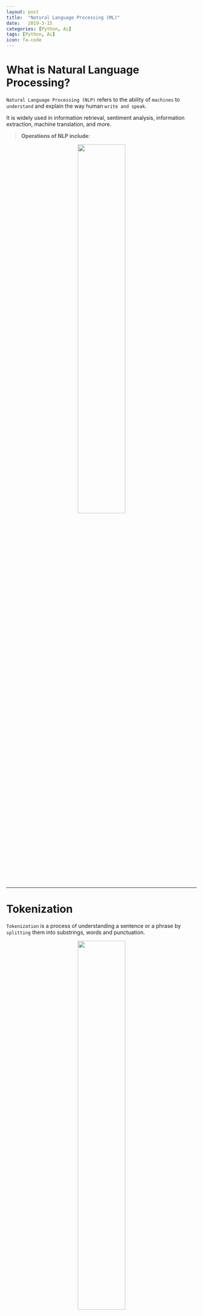 ```yaml
---
layout: post
title:  "Natural Language Processing (ML)"
date:   2019-3-15
categories: [Python, Ai]
tags: [Python, Ai]
icon: fa-code
---
```

# **What is Natural Language Processing?**

`Natural Language Processing (NLP)` refers to the ability of `machines` to `understand` and explain the way human `write and speak`.

It is widely used in information retrieval, sentiment analysis, information extraction, machine translation, and more.

>**Operations of NLP include**:

<p align="center"> <img src="/static/assets/img/blog/nlpflow.jpg" width="50%"></p>

---
# **Tokenization**

`Tokenization` is a process of understanding a sentence or a phrase by `splitting` them into substrings, words and punctuation.

<p align="center"> <img src="/static/assets/img/blog/token.jpg" width="50%"></p>

> **Code Example:**

```python
from nltk.tokenize import word_tokenize, sent_tokenize

string = "The science of today is the technology of tomorrow."

# Split the sentence into words
tokenized_words = word_tokenize(string)
print("Word Tokenization: ", tokenized_words)
```

> **Output**:

```
['The', 'science', 'of', 'today', 'is', 'the', 'technology', 'of', 'tomorrow', '.']

```

---
# **Stopword Removal**

`Stopword Removal` involves `filtering out` words which do not contain significant information. Mostly these are words that are often used as connective tissue such as `as, the, be, are` etc.

<p align="center"> <img src="/static/assets/img/blog/swr.jpg" width="50%"></p>

> **Code Example:**

```python
from nltk.corpus import stopwords

string = "The science of today is the technology of tomorrow."
# Load stop words
stop_words = stopwords.words( 'english')
# Remove stop words
nonstop_words = []
for word in tokenized_words:
    if word not in stop_words:
        nonstop_words.append(word)
print('Nonstop Words: ', nonstop_words) 

```

> **Output**:

```
['The', 'science', 'today', 'technology', 'tomorrow', '.']
```


---
# **Stemming**

`Stemming` reduces `inflection` in words to their root forms by `removing` the `suffixes or prefixes` used with a word. As a result, stemming a word or sentence may `result` in words that are `not actual words`.

<p align="center"> <img src="/static/assets/img/blog/stemming.jpg" width="50%"></p>

> **Code Example:**

```python
from nltk.tokenize import word_tokenize
from nltk.stem.porter import PorterStemmer

string = "The science of today is the technology of tomorrow."
input_words = word_tokenize(string)

# Create stemmer
porter = PorterStemmer()

# Apply stemmer to each word    
[porter.stem(word) for word in tokenized_words]

```

> **Output**:

```
['the', 'scienc', 'of', 'today', 'is', 'the', 'technolog', 'of', 'tomorrow', '.']
```

---
# **Lemmatization**

`Lemmatization`, unlike Stemming, reduces the inflected words properly ensuring that the `root` word `belongs` to the language. For example, runs, running, ran are all forms of the word run, therefore run is the lemma (or dictionary form) of all these words.

<p align="center"> <img src="/static/assets/img/blog/lemmatization.jpg" width="50%"></p>

> **Code Example:**

```python
from nltk.tokenize import word_tokenize
from nltk.stem import WordNetLemmatizer

string = "The sciences of today are tomorrow's technologies."
input_words = word_tokenize(string)

# Create lemmatizer
lemmatizer = WordNetLemmatizer()

# Apply lemmatizer to each word
[lemmatizer.lemmatize(word) for word in tokenized_words]

```

> **Output**:

```
['The', 'science', 'of', 'today', 'is', 'the', 'technology', 'of', omorrow', '.']
```

---
# **Part-of-Speech Tagging**(POS-tagging)

`Chunking` is a set of techniques for `entity detection` used in text processing, which segments and `labels multi-token sequences`. For example, `noun` phrase chunking (NP-chunking) searches for chunks corresponding to individual `noun` phrases. The process of `classifying words` into their parts of speech and labeling them accordingly is known as `part-of-speech tagging (POS-tagging)`. 

<p align="center"> <img src="/static/assets/img/blog/postagging.jpg" width="50%"></p>

> **Code Example:**

```python
from nltk import pos_tag
from nltk import word_tokenize

string = "The science of today is the technology of tomorrow."

# Apply speech tagging
text_tagged = pos_tag(word_tokenize(string))

print(text_tagged)

```

> **Output**:

```
[('The', 'DT'), ('science', 'NN'), ('of', 'IN'), ('today', 'NN'), ('is', 'VBZ'), ('the', 'DT'), ('technology', 'NN'), ('of', 'IN'), ('tomorrow', 'NN'), ('.', '.')]
```

---
# **Information Retrieval**

`The Information Retrieval` is  to extract relevant information from the source.

One of the main goals of text analysis is to convert `text` into `numeric` form so that we can use machine learning on it.

---

## **Bag of Words**

One of primary methods of developing simple language models, is known as the `“Bag of Words” (BOW)` model, which `extracts a vocabulary` from `all the words` in the documents and builds a model using a `document term matrix`.
<p align="center"> <img src="/static/assets/img/blog/bow.jpg" width="50%"></p>

Using `BOW` approach, every document from a `corpus of texts` is represented as a `vector` whose length is equal to the vocabulary of the corpus. The computation is `simplified` by sorting token positions of the vector into `alphabetical` order.

<p align="center"> <img src="/static/assets/img/blog/alphabeticalorder.jpg" width="50%"></p>

---

## **Vector Encoding Methods**

### **Frequency Vectors**

`The simplest vector encoding model` is to simply fill in the vector with the `frequency` of each word as it appears in the document.

<p align="center"> <img src="/static/assets/img/blog/svem.jpg" width="50%"></p>


> **Code Example:**

```python
from nltk import word_tokenize
from sklearn.feature_extraction.text import CountVectorizer
import numpy as np

string = "The science of today is the technology of tomorrow."

vectorizer  = CountVectorizer()
document_term_matrix= vectorizer.fit_transform(word_tokenize(string))

bag_of_words = np.array(vectorizer.get_feature_names())
print("\nBagOfWords:")
print(bag_of_words)
print("\nDocument term matrix:")
print(document_term_matrix.toarray())
```

> **Output**:

```
BagOfWords:
['is' 'of' 'science' 'technology' 'the' 'today' 'tomorrow']

Document term matrix:
[[0 0 0 0 1 0 0]
 [0 0 1 0 0 0 0]
 [0 1 0 0 0 0 0]
 [0 0 0 0 0 1 0]
 [1 0 0 0 0 0 0]
 [0 0 0 0 1 0 0]
 [0 0 0 1 0 0 0]
 [0 1 0 0 0 0 0]
 [0 0 0 0 0 0 1]
 [0 0 0 0 0 0 0]]
```

---

### **One-Hot Encoding**

`One-hot encoding` is another vector encoding method that marksa particular vector index with a value of true (1), if the token exists in the document; with a value of false (0), if it does not exist. This method is `effective for very small documents (sentences, tweets)` that `don’t` contain very many repeated elements.

<p align="center"> <img src="/static/assets/img/blog/ohe.jpg" width="50%"></p>

> **Code Example:**

```python
from nltk import word_tokenize
from sklearn.preprocessing import Binarizer
import numpy as np


string = "The science of today is the technology of tomorrow."
tokenized_word = word_tokenize(string)

vectorizer = CountVectorizer()
document_term_matrix = vectorizer.fit_transform(tokenized_word)
onehot = Binarizer()
document_term_matrix = onehot.fit_transform(document_term_matrix.toarray())

bag_of_words = np.array(vectorizer.get_feature_names())
print("\nBagOfWords:")
print(bag_of_words)
print("\nDocument term matrix:")
print(document_term_matrix)
```

> **Output**:

```
BagOfWords:
['is' 'of' 'science' 'technology' 'the' 'today' 'tomorrow']

Document term matrix:
[[0 0 0 0 1 0 0]
 [0 0 1 0 0 0 0]
 [0 1 0 0 0 0 0]
 [0 0 0 0 0 1 0]
 [1 0 0 0 0 0 0]
 [0 0 0 0 1 0 0]
 [0 0 0 1 0 0 0]
 [0 1 0 0 0 0 0]
 [0 0 0 0 0 0 1]
 [0 0 0 0 0 0 0]]
```

---

### **Term Frequency–Inverse Document Frequency**

`Term Frequency-Inverse Document Frequency (TF–IDF) encoding` normalizes the `frequency` of tokens in a document with respect to the rest of the corpus. This encoding approach `emphasis terms that have higher relevance to a document`.

<p align="center"> <img src="/static/assets/img/blog/tfidf.jpg" width="50%"></p>

> **Code Example:**

```python
from nltk import word_tokenize
from sklearn.feature_extraction.text import TfidfVectorizer
import numpy as np


string = "The science of today is the technology of tomorrow."
tokenized_word = word_tokenize(string)

tfidf = TfidfVectorizer()
document_term_matrix = tfidf.fit_transform(tokenized_word)


bag_of_words = np.array(tfidf.get_feature_names())
print("\nBagOfWords:")
print(bag_of_words)
print("\nDocument term matrix:")
print(document_term_matrix.toarray())
```

> **Output**:

```
BagOfWords:
['is' 'of' 'science' 'technology' 'the' 'today' 'tomorrow']

Document term matrix:
[[0. 0. 0. 0. 1. 0. 0.]
 [0. 0. 1. 0. 0. 0. 0.]
 [0. 1. 0. 0. 0. 0. 0.]
 [0. 0. 0. 0. 0. 1. 0.]
 [1. 0. 0. 0. 0. 0. 0.]
 [0. 0. 0. 0. 1. 0. 0.]
 [0. 0. 0. 1. 0. 0. 0.]
 [0. 1. 0. 0. 0. 0. 0.]
 [0. 0. 0. 0. 0. 0. 1.]
 [0. 0. 0. 0. 0. 0. 0.]]
```

---

## **Word Embeddings**

`Word Embeddings` represent words in the form of vectors such that `similar` words are `close to each other` while `antonyms` end up `far` apart in the vector space.

<p align="center"> <img src="/static/assets/img/blog/we.jpg" width="50%"></p>

`Word2vec` by Google is one of several existing models for `constructing word-embedding representations`, trained to `predict` a target word from the `context of neighboring words`. This method is referred to as `Continuous Bag Of Words (CBOW)`. 

Going in the other direction, given a set of sentences (corpus) Word2vec analyses the words of each sentence and uses the current word to predict its neighbors, a method called `Skip-Gram`.

<p align="center"> <img src="/static/assets/img/blog/cbow-vs-skipgram.jpg" width="70%"></p>

> **Code Example:**

```python
from gensim.models import Word2Vec
sentences = [[ 'data', 'science'],
 ['science', 'data', 'analytics'],
 ['machine', 'learning'],
 ['Woodbury', 'computer', 'science'],
 ['deep', 'learning']]
# train the model on your corpus
model = Word2Vec(sentences, min_count = 1)
print(model.wv.similarity( 'data', 'science'))
```

> **Output**:

```
-0.09619948
```

---

>**End --Cheng Gu**

